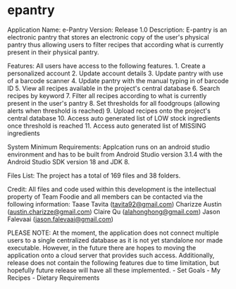 # epantry
Application Name: e-Pantry
Version: Release 1.0
Description: E-pantry is an electronic pantry that stores an electronic copy of the user's physical pantry thus allowing users to filter recipes
that according what is currently present in their physical pantry.

Features: All users have access to the following features.
			1. Create a personalized account 
			2. Update account details
			3. Update pantry with use of a barcode scanner
			4. Update pantry with the manual typing in of barcode ID
			5. View all recipes available in the project's central database
			6. Search recipes by keyword
			7. Filter all recipes according to what is currently present in the user's pantry
			8. Set thresholds for all foodgroups (allowing alerts when threshold is reached)
			9. Upload recipes onto the project's central database
			10. Access auto generated list of LOW stock ingredients once threshold is reached
			11. Access auto generated list of MISSING ingredients
			
System Minimum Requirements: Applcation runs on an android studio environment and has to be built from Android Studio version 3.1.4 with the Android Studio SDK version 18 and JDK 8.

Files List: The project has a total of 169 files and 38 folders. 

Credit: All files and code used within this development is the intellectual property of Team Foodie and all members can be contacted via the following information:
		Taase Tavita (tavita92@gmail.com)
		Charizze Austin (austin.charizze@gmail.com)
		Claire Qu (alahonghong@gmail.com)
		Jason Falevaai (jason.falevaai@gmail.com)

PLEASE NOTE: At the moment, the application does not connect multiple users to a single centralized database as it is not yet standalone nor made executable. However, in the future there
are hopes to moving the application onto a cloud server that provides such access. Additionally, release does not contain the following features due to time limitation, but hopefully future
release will have all these implemented. 
	-	Set Goals
	-	My Recipes
	-	Dietary Requirements

			
